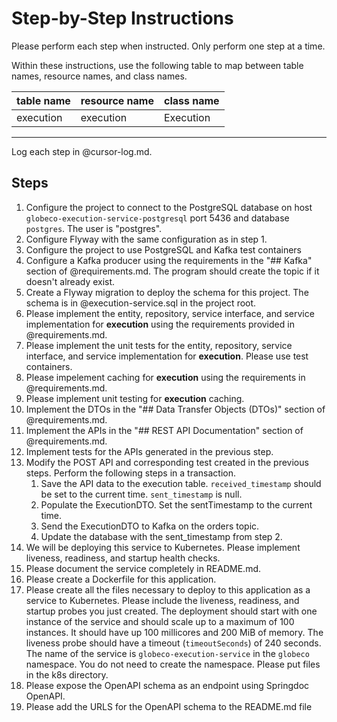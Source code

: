 # Step-by-Step Instructions

Please perform each step when instructed.  Only perform one step at a time.

Within these instructions, use the following table to map between table names, resource names, and class names.

| table name | resource name | class name |
| --- | --- | --- |
| execution | execution | Execution |
---

Log each step in @cursor-log.md.  

## Steps

1. Configure the project to connect to the PostgreSQL database on host `globeco-execution-service-postgresql`  port 5436 and database `postgres`.  The user is  "postgres".  
2. Configure Flyway with the same configuration as in step 1.  
3. Configure the project to use PostgreSQL and Kafka test containers
4. Configure a Kafka producer using the requirements in the "## Kafka" section of @requirements.md.  The program should create the topic if it doesn't already exist.
5. Create a Flyway migration to deploy the schema for this project.  The schema is in @execution-service.sql in the project root.  
6. Please implement the entity, repository, service interface, and service implementation for **execution** using the requirements provided in @requirements.md.  
7. Please implement the unit tests for the entity, repository, service interface, and service implementation for **execution**.  Please use test containers.  
8. Please impelement caching for **execution** using the requirements in @requirements.md. 
9. Please implement unit testing for **execution** caching.  
10. Implement the DTOs in the "## Data Transfer Objects (DTOs)" section of @requirements.md.
11. Implement the APIs in the "## REST API Documentation" section of @requirements.md.
12. Implement tests for the APIs generated in the previous step.
13. Modify the POST API and corresponding test created in the previous steps.  Perform the following steps in a transaction.
    1. Save the API data to the execution table.  `received_timestamp` should be set to the current time.  `sent_timestamp` is null.
    2. Populate the ExecutionDTO.  Set the sentTimestamp to the current time.
    3. Send the ExecutionDTO to Kafka on the orders topic.
    4. Update the database with the sent_timestamp from step 2.
14. We will be deploying this service to Kubernetes.  Please implement liveness, readiness, and startup health checks.  
15. Please document the service completely in README.md.
16. Please create a Dockerfile for this application.  
17. Please create all the files necessary to deploy to this application as a service to Kubernetes.  Please include the liveness, readiness, and startup probes you just created.  The deployment should start with one instance of the service and should scale up to a maximum of 100 instances.  It should have up 100 millicores and 200 MiB of memory.  The liveness probe should have a timeout (`timeoutSeconds`) of 240 seconds.  The name of the service is `globeco-execution-service` in the `globeco` namespace.  You do not need to create the namespace.  Please put files in the k8s directory.
18. Please expose the OpenAPI schema as an endpoint using Springdoc OpenAPI. 
19. Please add the URLS for the OpenAPI schema to the README.md file

